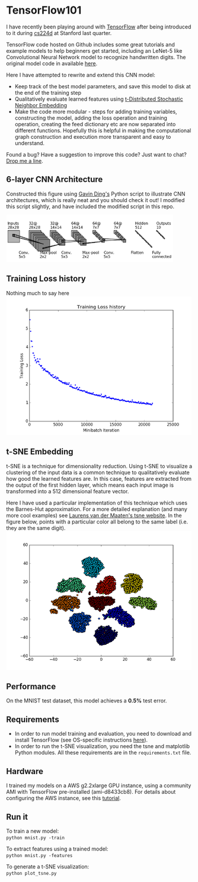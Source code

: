# TensorFlow101

I have recently been playing around with [TensorFlow](https://www.tensorflow.org/) after being introduced to it during [cs224d](http://cs224d.stanford.edu/) at Stanford last quarter. 

TensorFlow code hosted on Github includes some great tutorials and example models to help beginners get started, including an LeNet-5 like Convolutional Neural Network model to recognize handwritten digits. The original model code in available [here](https://github.com/tensorflow/tensorflow/blob/master/tensorflow/models/image/mnist/convolutional.py). 

Here I have attempted to rewrite and extend this CNN model:

* Keep track of the best model parameters, and save this model to disk at the end of the training step
* Qualitatively evaluate learned features using [t-Distributed Stochastic Neighbor Embedding](https://lvdmaaten.github.io/tsne/)
* Make the code more modular - steps for adding training variables, constructing the model, adding the loss operation and training operation, creating the feed dictionary etc are now separated into different functions. Hopefully this is helpful in making the computational graph construction and execution more transparent and easy to understand.

Found a bug? Have a suggestion to improve this code? Just want to chat? [Drop me a line](mailto:nihit@cs.stanford.edu).


## 6-layer CNN Architecture

Constructed this figure using [Gavin Ding's](https://github.com/gwding/draw_convnet) Python script to illustrate CNN architectures, which is really neat and you should check it out! I modified this script slightly, and have included the modified script in this repo. 

<img src="fig/cnn_architecture.png" width="450">

## Training Loss history

Nothing much to say here
<img src="fig/loss_history.png" width="500">

## t-SNE Embedding
t-SNE is a technique for dimensionality reduction. Using t-SNE to visualize a clustering of the input data is a common technique to qualitatively evaluate how good the learned features are. In this case, features are extracted from the output of the first hidden layer, which means each input image is transformed into a 512 dimensional feature vector. 

Here I have used a particular implementation of this technique which uses the Barnes-Hut approximation. For a more detailed explanation (and many more cool examples) see [Laurens van der Maaten's tsne website](https://lvdmaaten.github.io/tsne/). In the figure below, points with a particular color all belong to the same label
(i.e. they are the same digit).
<img src="fig/tsne.png" width="500">

## Performance
On the MNIST test dataset, this model achieves a **0.5%** test error. 


## Requirements
* In order to run model training and evaluation, you need  to download and install TensorFlow (see OS-specific instructions [here](https://www.tensorflow.org/versions/r0.9/get_started/os_setup.html)).
* In order to run the t-SNE visualization, you need the tsne and matplotlib Python modules. All these requirements are in the `requirements.txt` file.

## Hardware
I trained my models on a AWS g2.2xlarge GPU instance, using a community AMI with TensorFlow pre-installed (ami-d8433cb8). For details about configuring the AWS instance, see this [tutorial](https://cs224d.stanford.edu/supplementary/aws-tutorial-2.pdf).

## Run it

To train a new model:<br/>
`python mnist.py -train`

To extract features using a trained model:<br/>
`python mnist.py -features`

To generate a t-SNE visualization:<br/>
`python plot_tsne.py`